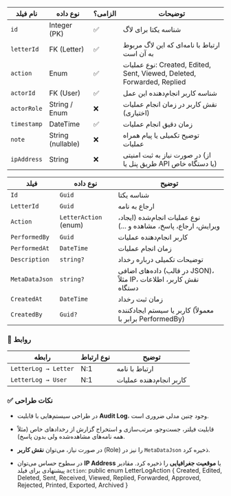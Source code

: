 | نام فیلد    | نوع داده          | الزامی؟ | توضیحات                                                                |
| ----------- | ----------------- | ------- | ---------------------------------------------------------------------- |
| `id`        | Integer (PK)      | ✅       | شناسه یکتا برای لاگ                                                    |
| `letterId`  | FK (Letter)       | ✅       | ارتباط با نامه‌ای که این لاگ مربوط به آن است                           |
| `action`    | Enum              | ✅       | نوع عملیات: Created, Edited, Sent, Viewed, Deleted, Forwarded, Replied |
| `actorId`   | FK (User)         | ✅       | شناسه کاربر انجام‌دهنده این عمل                                        |
| `actorRole` | String / Enum     | ❌       | نقش کاربر در زمان انجام عملیات (اختیاری)                               |
| `timestamp` | DateTime          | ✅       | زمان دقیق انجام عملیات                                                 |
| `note`      | String (nullable) | ❌       | توضیح تکمیلی یا پیام همراه عملیات                                      |
| `ipAddress` | String            | ❌       | در صورت نیاز به ثبت امنیتی (از طریق پنل یا API یا دستگاه خاص)          |


| فیلد           | نوع داده              | توضیح                                                              |
| -------------- | --------------------- | ------------------------------------------------------------------ |
| `Id`           | `Guid`                | شناسه یکتا                                                         |
| `LetterId`     | `Guid`                | ارجاع به نامه                                                      |
| `Action`       | `LetterAction` (enum) | نوع عملیات انجام‌شده (ایجاد، ویرایش، ارجاع، پاسخ، مشاهده و ...)    |
| `PerformedBy`  | `Guid`                | کاربر انجام‌دهنده عملیات                                           |
| `PerformedAt`  | `DateTime`            | زمان انجام عملیات                                                  |
| `Description`  | `string?`             | توضیحات تکمیلی درباره رخداد                                        |
| `MetaDataJson` | `string?`             | داده‌های اضافی (در قالب JSON)، مثلاً IP، نقش کاربر، اطلاعات دستگاه |
| `CreatedAt`    | `DateTime`            | زمان ثبت رخداد                                                     |
| `CreatedBy`    | `Guid?`               | کاربر یا سیستم ایجادکننده (معمولاً برابر با PerformedBy)           |

### 🔗 روابط

|رابطه|نوع ارتباط|توضیح|
|---|---|---|
|`LetterLog → Letter`|N:1|ارتباط با نامه|
|`LetterLog → User`|N:1|کاربر انجام‌دهنده عملیات|

### ✅ نکات طراحی

- در طراحی سیستم‌هایی با قابلیت **Audit Log**، وجود چنین مدلی ضروری است.
    
- قابلیت فیلتر، جست‌وجو، مرتب‌سازی و استخراج گزارش از رخدادهای خاص (مثلاً همه نامه‌های مشاهده‌شده ولی بدون پاسخ).
    
- در صورت نیاز، می‌توان **نقش کاربر** (Role) را نیز در `MetaDataJson` ذخیره کرد.
    
- در سطوح حساس می‌توان **IP Address** یا **موقعیت جغرافیایی** را ذخیره کرد.
مقادیر پیشنهادی برای فیلد `action`:
public enum LetterLogAction {
    Created,
    Edited,
    Deleted,
    Sent,
    Received,
    Viewed,
    Replied,
    Forwarded,
    Approved,
    Rejected,
    Printed,
    Exported,
    Archived
}

